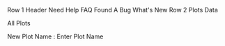 Row 1
  Header
  Need Help
  FAQ
  Found A Bug
  What's New
Row 2
  Plots
  Data
  
All Plots

New Plot
Name : Enter Plot Name
